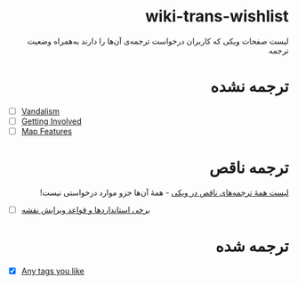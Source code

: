 <div dir=rtl>

# wiki-trans-wishlist
لیست صفحات ویکی که کاربران درخواست ترجمه‌ی آن‌ها را دارند به‌همراه وضعیت ترجمه

</div>
 
 <div dir=rtl>
 
# ترجمه نشده
</div>

- [ ] [Vandalism](https://wiki.openstreetmap.org/wiki/Vandalism)
- [ ] [Getting Involved](https://wiki.openstreetmap.org/wiki/Getting_Involved)
- [ ] [Map Features](https://wiki.openstreetmap.org/wiki/Map_Features)

<div dir=rtl>

# ترجمه ناقص
[لیست همهٔ ترجمه‌های ناقص در ویکی](https://wiki.openstreetmap.org/wiki/Category:Fa:Translation_not_complete) - همهٔ آن‌ها جزو موارد درخواستی نیست!
</div>
 
- [ ] [برخی استانداردها و قواعد ویرایش نقشه](https://wiki.openstreetmap.org/wiki/Fa:Editing_Standards_and_Conventions) 


<div dir=rtl>

# ترجمه شده
</div>

- [x] [Any tags you like](https://wiki.openstreetmap.org/wiki/Fa:Any_tags_you_like)

